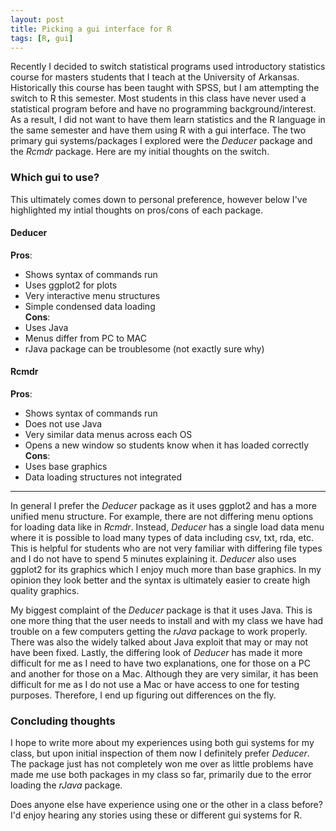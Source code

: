 ```yaml
---
layout: post
title: Picking a gui interface for R
tags: [R, gui]
---
```


Recently I decided to switch statistical programs used introductory statistics course for masters students that I teach at the University of Arkansas.  Historically this course has been taught with SPSS, but I am attempting the switch to R this semester.  Most students in this class have never used a statistical program before and have no programming background/interest.  As a result, I did not want to have them learn statistics and the R language in the same semester and have them using R with a gui interface.  The two primary gui systems/packages I explored were the *Deducer* package and the *Rcmdr* package.  Here are my initial thoughts on the switch.

### Which gui to use?
This ultimately comes down to personal preference, however below I've highlighted my intial thoughts on pros/cons of each package.

#### Deducer   
**Pros**:   
- Shows syntax of commands run       
- Uses ggplot2 for plots             
- Very interactive menu structures  
- Simple condensed data loading    
**Cons**:   
- Uses Java   
- Menus differ from PC to MAC   
- rJava package can be troublesome (not exactly sure why)   

#### Rcmdr
**Pros**:   
- Shows syntax of commands run        
- Does not use Java                  
- Very similar data menus across each OS   
- Opens a new window so students know when it has loaded correctly   
**Cons**:   
- Uses base graphics   
- Data loading structures not integrated   

*********

In general I prefer the *Deducer* package as it uses ggplot2 and has a more unified menu structure.  For example, there are not differing menu options for loading data like in *Rcmdr*.  Instead, *Deducer* has a single load data menu where it is possible to load many types of data including csv, txt, rda, etc.  This is helpful for students who are not very familiar with differing file types and I do not have to spend 5 minutes explaining it.  *Deducer* also uses ggplot2 for its graphics which I enjoy much more than base graphics.  In my opinion they look better and the syntax is ultimately easier to create high quality graphics.

My biggest complaint of the *Deducer* package is that it uses Java.  This is one more thing that the user needs to install and with my class we have had trouble on a few computers getting the *rJava* package to work properly.  There was also the widely talked about Java exploit that may or may not have been fixed.  Lastly, the differing look of *Deducer* has made it more difficult for me as I need to have two explanations, one for those on a PC and another for those on a Mac.  Although they are very similar, it has been difficult for me as I do not use a Mac or have access to one for testing purposes.  Therefore, I end up figuring out differences on the fly.

### Concluding thoughts
I hope to write more about my experiences using both gui systems for my class, but upon initial inspection of them now I definitely prefer *Deducer*.  The package just has not completely won me over as little problems have made me use both packages in my class so far, primarily due to the error loading the *rJava* package.  

Does anyone else have experience using one or the other in a class before?  I'd enjoy hearing any stories using these or different gui systems for R.
